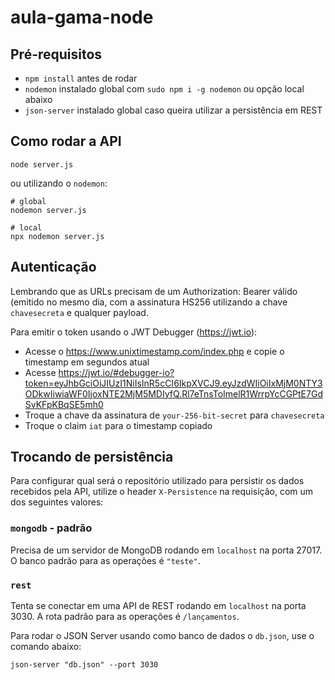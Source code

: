 # aula-gama-node

## Pré-requisitos

- `npm install` antes de rodar
- `nodemon` instalado global com `sudo npm i -g nodemon` ou opção local abaixo
- `json-server` instalado global caso queira utilizar a persistência em REST

## Como rodar a API

```shell
node server.js
``` 

ou utilizando o `nodemon`:

```shell
# global
nodemon server.js

# local
npx nodemon server.js
``` 

## Autenticação

Lembrando que as URLs precisam de um Authorization: Bearer válido (emitido no mesmo dia, com a assinatura HS256 utilizando a chave `chavesecreta` e qualquer payload.

Para emitir o token usando o JWT Debugger (https://jwt.io):
- Acesse o https://www.unixtimestamp.com/index.php e copie o timestamp em segundos atual
- Acesse https://jwt.io/#debugger-io?token=eyJhbGciOiJIUzI1NiIsInR5cCI6IkpXVCJ9.eyJzdWIiOiIxMjM0NTY3ODkwIiwiaWF0IjoxNTE2MjM5MDIyfQ.Rl7eTnsToImelR1WrrpYcCGPtE7GdSvKFpKBqSE5mh0
- Troque a chave da assinatura de `your-256-bit-secret` para `chavesecreta`
- Troque o claim `iat` para o timestamp copiado

## Trocando de persistência

Para configurar qual será o repositório utilizado para persistir os dados recebidos pela API, utilize o header `X-Persistence` na requisição, com um dos seguintes valores:

### `mongodb` - padrão

Precisa de um servidor de MongoDB rodando em `localhost` na porta 27017. O banco padrão para as operações é `"teste"`.

### `rest`

Tenta se conectar em uma API de REST rodando em `localhost` na porta 3030. A rota padrão para as operações é `/lançamentos`.

Para rodar o JSON Server usando como banco de dados o `db.json`, use o comando abaixo:

```shell
json-server "db.json" --port 3030
```

